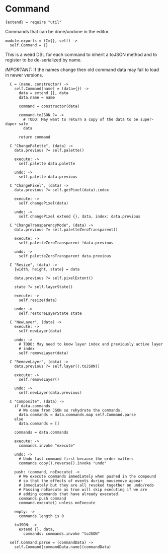 Command
=======

    {extend} = require "util"

Commands that can be done/undone in the editor.

    module.exports = (I={}, self) ->
      self.Command = {}

This is a weird DSL for each command to inherit a toJSON method and to register
to be de-serialized by name.

*IMPORTANT:* If the names change then old command data may fail to load in newer
versions.

      C = (name, constructor) ->
        self.Command[name] = (data={}) ->
          data = extend {}, data
          data.name = name

          command = constructor(data)

          command.toJSON ?= ->
            # TODO: May want to return a copy of the data to be super-duper safe
            data

          return command

      C "ChangePalette", (data) ->
        data.previous ?= self.palette()

        execute: ->
          self.palette data.palette

        undo: ->
          self.palette data.previous

      C "ChangePixel", (data) ->
        data.previous ?= self.getPixel(data).index

        execute: ->
          self.changePixel(data)

        undo: ->
          self.changePixel extend {}, data, index: data.previous

      C "ChangeTransparencyMode", (data) ->
        data.previous ?= self.paletteZeroTransparent()

        execute: ->
          self.paletteZeroTransparent !data.previous

        undo: ->
          self.paletteZeroTransparent data.previous

      C "Resize", (data) ->
        {width, height, state} = data

        data.previous ?= self.pixelExtent()

        state ?= self.layerState()

        execute: ->
          self.resize(data)

        undo: ->
          self.restoreLayerState state

      C "NewLayer", (data) ->
        execute: ->
          self.newLayer(data)

        undo: ->
          # TODO: May need to know layer index and previously active layer
          # index
          self.removeLayer(data)

      C "RemoveLayer", (data) ->
        data.previous ?= self.layer().toJSON()

        execute: ->
          self.removeLayer()

        undo: ->
          self.newLayer(data.previous)

      C "Composite", (data) ->
        if data.commands
          # We came from JSON so rehydrate the commands.
          data.commands = data.commands.map self.Command.parse
        else
          data.commands = []

        commands = data.commands

        execute: ->
          commands.invoke "execute"

        undo: ->
          # Undo last command first because the order matters
          commands.copy().reverse().invoke "undo"

        push: (command, noExecute) ->
          # We execute commands immediately when pushed in the compound
          # so that the effects of events during mousemove appear
          # immediately but they are all revoked together on undo/redo
          # Passing noExecute as true will skip executing if we are
          # adding commands that have already executed.
          commands.push command
          command.execute() unless noExecute

        empty: ->
          commands.length is 0

        toJSON: ->
          extend {}, data,
            commands: commands.invoke "toJSON"

      self.Command.parse = (commandData) ->
        self.Command[commandData.name](commandData)
